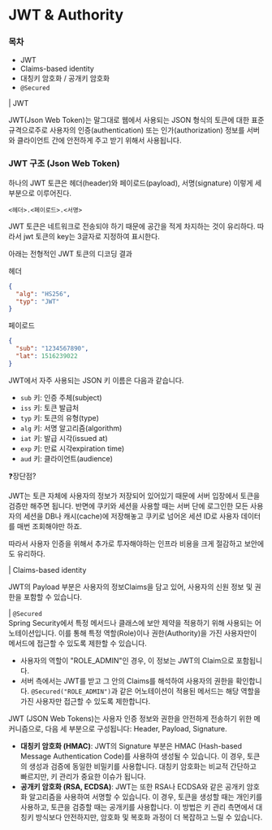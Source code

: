 # JWT & Authority

### 목차

* JWT
* Claims-based identity
* 대칭키 암호화 / 공개키 암호화
* `@Secured`

\|  JWT

JWT(Json Web Token)는 말그대로 웹에서 사용되는 JSON 형식의 토큰에 대한 표준 규격으로주로 사용자의 인증(authentication) 또는 인가(authorization) 정보를 서버와 클라이언트 간에 안전하게 주고 받기 위해서 사용됩니다.

### JWT 구조 (Json Web Token) <a href="#jwt" id="jwt"></a>

하나의 JWT 토큰은 헤더(header)와 페이로드(payload), 서명(signature) 이렇게 세 부분으로 이루어진다.

```
<헤더>.<페이로드>.<서명>
```

JWT 토큰은 네트워크로 전송되야 하기 때문에 공간을 적게 차지하는 것이 유리하다. 따라서 jwt 토큰의 key는 3글자로 지정하여 표시한다.

아래는 전형적인 JWT 토큰의 디코딩 결과

헤더

```json
{
  "alg": "HS256",
  "typ": "JWT"
}
```

페이로드

```json
{
  "sub": "1234567890",
  "lat": 1516239022
}
```

JWT에서 자주 사용되는 JSON 키 이름은 다음과 같습니다.

* `sub` 키: 인증 주체(subject)
* `iss` 키: 토큰 발급처
* `typ` 키: 토큰의 유형(type)
* `alg` 키: 서명 알고리즘(algorithm)
* `iat` 키: 발급 시각(issued at)
* `exp` 키: 만료 시각expiration time)
* `aud` 키: 클라이언트(audience)



❓장단점?

JWT는 토큰 자체에 사용자의 정보가 저장되어 있어있기 때문에 서버 입장에서 토큰을 검증만 해주면 됩니다.   반면에 쿠키와 세션을 사용할 때는 서버 단에 로그인한 모든 사용자의 세션을 DB나 캐시(cache)에 저장해놓고 쿠키로 넘어온 세션 ID로 사용자 데이터를 매번 조회해야만 하죠.

따라서 사용자 인증을 위해서 추가로 투자해야하는 인프라 비용을 크게 절감하고 보안에도 유리하다.

\| Claims-based identity

JWT의 Payload 부분은 사용자의 정보Claims을 담고 있어, 사용자의 신원 정보 및 권한을 포함할 수 있습니다.

\|  `@Secured`\
Spring Security에서 특정 메서드나 클래스에 보안 제약을 적용하기 위해 사용되는 어노테이션입니다. 이를 통해 특정 역할(Role)이나 권한(Authority)을 가진 사용자만이 메서드에 접근할 수 있도록 제한할 수 있습니다.

* 사용자의 역할이 "ROLE\_ADMIN"인 경우, 이 정보는 JWT의 Claim으로 포함됩니다.
* 서버 측에서는 JWT를 받고 그 안의 Claims를 해석하여 사용자의 권한을 확인합니다. `@Secured("ROLE_ADMIN")`과 같은 어노테이션이 적용된 메서드는 해당 역할을 가진 사용자만 접근할 수 있도록 제한합니다.

JWT (JSON Web Tokens)는 사용자 인증 정보와 권한을 안전하게 전송하기 위한 메커니즘으로, 다음 세 부분으로 구성됩니다: Header, Payload, Signature.

* **대칭키 암호화 (HMAC)**: JWT의 Signature 부분은 HMAC (Hash-based Message Authentication Code)를 사용하여 생성될 수 있습니다. 이 경우, 토큰의 생성과 검증에 동일한 비밀키를 사용합니다. 대칭키 암호화는 비교적 간단하고 빠르지만, 키 관리가 중요한 이슈가 됩니다.
* **공개키 암호화 (RSA, ECDSA)**: JWT는 또한 RSA나 ECDSA와 같은 공개키 암호화 알고리즘을 사용하여 서명할 수 있습니다. 이 경우, 토큰을 생성할 때는 개인키를 사용하고, 토큰을 검증할 때는 공개키를 사용합니다. 이 방법은 키 관리 측면에서 대칭키 방식보다 안전하지만, 암호화 및 복호화 과정이 더 복잡하고 느릴 수 있습니다.
